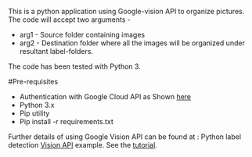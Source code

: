 This is a python application using Google-vision API to organize pictures. The code will accept two arguments -
* arg1 - Source folder containing images
* arg2 - Destination folder where all the images will be organized under resultant label-folders.

The code has been tested with Python 3. 

#Pre-requisites
* Authentication with Google Cloud API  as Shown [here](https://cloud.google.com/vision/docs/common/auth)
* Python 3.x
* Pip utility
* Pip install -r requirements.txt

Further details of using Google Vision API can be found at :
Python label detection [Vision API](https://cloud.google.com/vision/) example.
See the [tutorial](https://cloud.google.com/vision/docs/label-tutorial).



